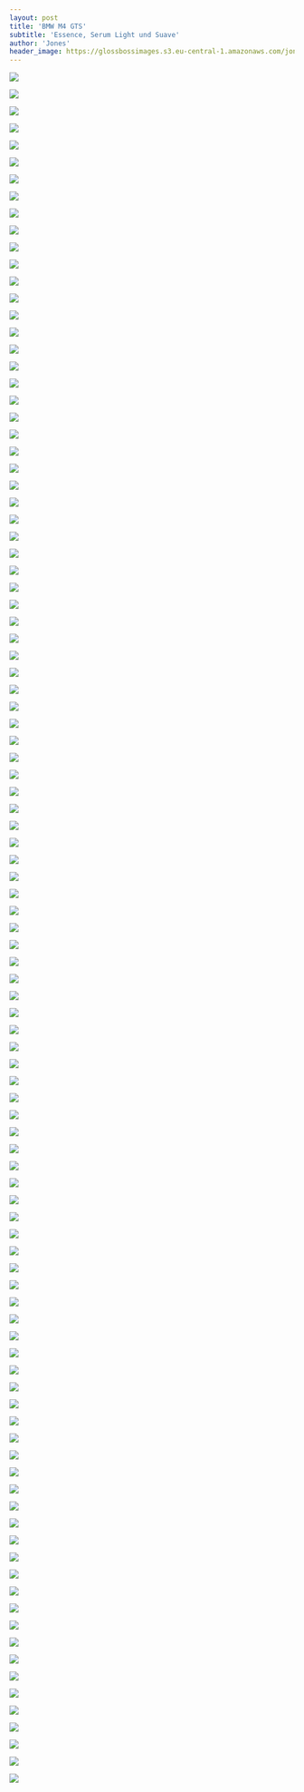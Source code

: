 ```yaml
---
layout: post
title: 'BMW M4 GTS'
subtitle: 'Essence, Serum Light und Suave'
author: 'Jones'
header_image: https://glossbossimages.s3.eu-central-1.amazonaws.com/jones/berichte/m4gts/0079.jpg
---
```



![](https://glossbossimages.s3.eu-central-1.amazonaws.com/jones/berichte/m4gts/0001.jpg)

![](https://glossbossimages.s3.eu-central-1.amazonaws.com/jones/berichte/m4gts/0002.jpg)

![](https://glossbossimages.s3.eu-central-1.amazonaws.com/jones/berichte/m4gts/0003.jpg)

![](https://glossbossimages.s3.eu-central-1.amazonaws.com/jones/berichte/m4gts/0004.jpg)

![](https://glossbossimages.s3.eu-central-1.amazonaws.com/jones/berichte/m4gts/0005.jpg)

![](https://glossbossimages.s3.eu-central-1.amazonaws.com/jones/berichte/m4gts/0006.jpg)

![](https://glossbossimages.s3.eu-central-1.amazonaws.com/jones/berichte/m4gts/0007.jpg)

![](https://glossbossimages.s3.eu-central-1.amazonaws.com/jones/berichte/m4gts/0008.jpg)

![](https://glossbossimages.s3.eu-central-1.amazonaws.com/jones/berichte/m4gts/0009.jpg)

![](https://glossbossimages.s3.eu-central-1.amazonaws.com/jones/berichte/m4gts/0010.jpg)

![](https://glossbossimages.s3.eu-central-1.amazonaws.com/jones/berichte/m4gts/0011.jpg)

![](https://glossbossimages.s3.eu-central-1.amazonaws.com/jones/berichte/m4gts/0012.jpg)

![](https://glossbossimages.s3.eu-central-1.amazonaws.com/jones/berichte/m4gts/0013.jpg)

![](https://glossbossimages.s3.eu-central-1.amazonaws.com/jones/berichte/m4gts/0014.jpg)

![](https://glossbossimages.s3.eu-central-1.amazonaws.com/jones/berichte/m4gts/0015.jpg)

![](https://glossbossimages.s3.eu-central-1.amazonaws.com/jones/berichte/m4gts/0016.jpg)

![](https://glossbossimages.s3.eu-central-1.amazonaws.com/jones/berichte/m4gts/0017.jpg)

![](https://glossbossimages.s3.eu-central-1.amazonaws.com/jones/berichte/m4gts/0018.jpg)

![](https://glossbossimages.s3.eu-central-1.amazonaws.com/jones/berichte/m4gts/0019.jpg)

![](https://glossbossimages.s3.eu-central-1.amazonaws.com/jones/berichte/m4gts/0020.jpg)

![](https://glossbossimages.s3.eu-central-1.amazonaws.com/jones/berichte/m4gts/0021.jpg)

![](https://glossbossimages.s3.eu-central-1.amazonaws.com/jones/berichte/m4gts/0022.jpg)

![](https://glossbossimages.s3.eu-central-1.amazonaws.com/jones/berichte/m4gts/0023.jpg)

![](https://glossbossimages.s3.eu-central-1.amazonaws.com/jones/berichte/m4gts/0024.jpg)

![](https://glossbossimages.s3.eu-central-1.amazonaws.com/jones/berichte/m4gts/0025.jpg)

![](https://glossbossimages.s3.eu-central-1.amazonaws.com/jones/berichte/m4gts/0026.jpg)

![](https://glossbossimages.s3.eu-central-1.amazonaws.com/jones/berichte/m4gts/0027.jpg)

![](https://glossbossimages.s3.eu-central-1.amazonaws.com/jones/berichte/m4gts/0028.jpg)

![](https://glossbossimages.s3.eu-central-1.amazonaws.com/jones/berichte/m4gts/0029.jpg)

![](https://glossbossimages.s3.eu-central-1.amazonaws.com/jones/berichte/m4gts/0030.jpg)

![](https://glossbossimages.s3.eu-central-1.amazonaws.com/jones/berichte/m4gts/0031.jpg)

![](https://glossbossimages.s3.eu-central-1.amazonaws.com/jones/berichte/m4gts/0032.jpg)

![](https://glossbossimages.s3.eu-central-1.amazonaws.com/jones/berichte/m4gts/0033.jpg)

![](https://glossbossimages.s3.eu-central-1.amazonaws.com/jones/berichte/m4gts/0034.jpg)

![](https://glossbossimages.s3.eu-central-1.amazonaws.com/jones/berichte/m4gts/0035.jpg)

![](https://glossbossimages.s3.eu-central-1.amazonaws.com/jones/berichte/m4gts/0036.jpg)

![](https://glossbossimages.s3.eu-central-1.amazonaws.com/jones/berichte/m4gts/0037.jpg)

![](https://glossbossimages.s3.eu-central-1.amazonaws.com/jones/berichte/m4gts/0038.jpg)

![](https://glossbossimages.s3.eu-central-1.amazonaws.com/jones/berichte/m4gts/0039.jpg)

![](https://glossbossimages.s3.eu-central-1.amazonaws.com/jones/berichte/m4gts/0040.jpg)

![](https://glossbossimages.s3.eu-central-1.amazonaws.com/jones/berichte/m4gts/0041.jpg)

![](https://glossbossimages.s3.eu-central-1.amazonaws.com/jones/berichte/m4gts/0042.jpg)

![](https://glossbossimages.s3.eu-central-1.amazonaws.com/jones/berichte/m4gts/0043.jpg)

![](https://glossbossimages.s3.eu-central-1.amazonaws.com/jones/berichte/m4gts/0044.jpg)

![](https://glossbossimages.s3.eu-central-1.amazonaws.com/jones/berichte/m4gts/0045.jpg)

![](https://glossbossimages.s3.eu-central-1.amazonaws.com/jones/berichte/m4gts/0046.jpg)

![](https://glossbossimages.s3.eu-central-1.amazonaws.com/jones/berichte/m4gts/0047.jpg)

![](https://glossbossimages.s3.eu-central-1.amazonaws.com/jones/berichte/m4gts/0048.jpg)

![](https://glossbossimages.s3.eu-central-1.amazonaws.com/jones/berichte/m4gts/0049.jpg)

![](https://glossbossimages.s3.eu-central-1.amazonaws.com/jones/berichte/m4gts/0050.jpg)

![](https://glossbossimages.s3.eu-central-1.amazonaws.com/jones/berichte/m4gts/0051.jpg)

![](https://glossbossimages.s3.eu-central-1.amazonaws.com/jones/berichte/m4gts/0052.jpg)

![](https://glossbossimages.s3.eu-central-1.amazonaws.com/jones/berichte/m4gts/0053.jpg)

![](https://glossbossimages.s3.eu-central-1.amazonaws.com/jones/berichte/m4gts/0054.jpg)

![](https://glossbossimages.s3.eu-central-1.amazonaws.com/jones/berichte/m4gts/0055.jpg)

![](https://glossbossimages.s3.eu-central-1.amazonaws.com/jones/berichte/m4gts/0056.jpg)

![](https://glossbossimages.s3.eu-central-1.amazonaws.com/jones/berichte/m4gts/0057.jpg)

![](https://glossbossimages.s3.eu-central-1.amazonaws.com/jones/berichte/m4gts/0058.jpg)

![](https://glossbossimages.s3.eu-central-1.amazonaws.com/jones/berichte/m4gts/0059.jpg)

![](https://glossbossimages.s3.eu-central-1.amazonaws.com/jones/berichte/m4gts/0060.jpg)

![](https://glossbossimages.s3.eu-central-1.amazonaws.com/jones/berichte/m4gts/0061.jpg)

![](https://glossbossimages.s3.eu-central-1.amazonaws.com/jones/berichte/m4gts/0062.jpg)

![](https://glossbossimages.s3.eu-central-1.amazonaws.com/jones/berichte/m4gts/0063.jpg)

![](https://glossbossimages.s3.eu-central-1.amazonaws.com/jones/berichte/m4gts/0064.jpg)

![](https://glossbossimages.s3.eu-central-1.amazonaws.com/jones/berichte/m4gts/0065.jpg)

![](https://glossbossimages.s3.eu-central-1.amazonaws.com/jones/berichte/m4gts/0066.jpg)

![](https://glossbossimages.s3.eu-central-1.amazonaws.com/jones/berichte/m4gts/0067.jpg)

![](https://glossbossimages.s3.eu-central-1.amazonaws.com/jones/berichte/m4gts/0068.jpg)

![](https://glossbossimages.s3.eu-central-1.amazonaws.com/jones/berichte/m4gts/0069.jpg)

![](https://glossbossimages.s3.eu-central-1.amazonaws.com/jones/berichte/m4gts/0070.jpg)

![](https://glossbossimages.s3.eu-central-1.amazonaws.com/jones/berichte/m4gts/0071.jpg)

![](https://glossbossimages.s3.eu-central-1.amazonaws.com/jones/berichte/m4gts/0072.jpg)

![](https://glossbossimages.s3.eu-central-1.amazonaws.com/jones/berichte/m4gts/0073.jpg)

![](https://glossbossimages.s3.eu-central-1.amazonaws.com/jones/berichte/m4gts/0074.jpg)

![](https://glossbossimages.s3.eu-central-1.amazonaws.com/jones/berichte/m4gts/0075.jpg)

![](https://glossbossimages.s3.eu-central-1.amazonaws.com/jones/berichte/m4gts/0076.jpg)

![](https://glossbossimages.s3.eu-central-1.amazonaws.com/jones/berichte/m4gts/0077.jpg)

![](https://glossbossimages.s3.eu-central-1.amazonaws.com/jones/berichte/m4gts/0078.jpg)

![](https://glossbossimages.s3.eu-central-1.amazonaws.com/jones/berichte/m4gts/0079.jpg)

![](https://glossbossimages.s3.eu-central-1.amazonaws.com/jones/berichte/m4gts/0080.jpg)

![](https://glossbossimages.s3.eu-central-1.amazonaws.com/jones/berichte/m4gts/0081.jpg)

![](https://glossbossimages.s3.eu-central-1.amazonaws.com/jones/berichte/m4gts/0082.jpg)

![](https://glossbossimages.s3.eu-central-1.amazonaws.com/jones/berichte/m4gts/0083.jpg)

![](https://glossbossimages.s3.eu-central-1.amazonaws.com/jones/berichte/m4gts/0084.jpg)

![](https://glossbossimages.s3.eu-central-1.amazonaws.com/jones/berichte/m4gts/0085.jpg)

![](https://glossbossimages.s3.eu-central-1.amazonaws.com/jones/berichte/m4gts/0086.jpg)

![](https://glossbossimages.s3.eu-central-1.amazonaws.com/jones/berichte/m4gts/0087.jpg)

![](https://glossbossimages.s3.eu-central-1.amazonaws.com/jones/berichte/m4gts/0088.jpg)

![](https://glossbossimages.s3.eu-central-1.amazonaws.com/jones/berichte/m4gts/0089.jpg)

![](https://glossbossimages.s3.eu-central-1.amazonaws.com/jones/berichte/m4gts/0090.jpg)

![](https://glossbossimages.s3.eu-central-1.amazonaws.com/jones/berichte/m4gts/0091.jpg)

![](https://glossbossimages.s3.eu-central-1.amazonaws.com/jones/berichte/m4gts/0092.jpg)

![](https://glossbossimages.s3.eu-central-1.amazonaws.com/jones/berichte/m4gts/0093.jpg)

![](https://glossbossimages.s3.eu-central-1.amazonaws.com/jones/berichte/m4gts/0094.jpg)

![](https://glossbossimages.s3.eu-central-1.amazonaws.com/jones/berichte/m4gts/0095.jpg)

![](https://glossbossimages.s3.eu-central-1.amazonaws.com/jones/berichte/m4gts/0096.jpg)

![](https://glossbossimages.s3.eu-central-1.amazonaws.com/jones/berichte/m4gts/0097.jpg)

![](https://glossbossimages.s3.eu-central-1.amazonaws.com/jones/berichte/m4gts/0098.jpg)

![](https://glossbossimages.s3.eu-central-1.amazonaws.com/jones/berichte/m4gts/0099.jpg)

![](https://glossbossimages.s3.eu-central-1.amazonaws.com/jones/berichte/m4gts/0100.jpg)

![](https://glossbossimages.s3.eu-central-1.amazonaws.com/jones/berichte/m4gts/0101.jpg)

